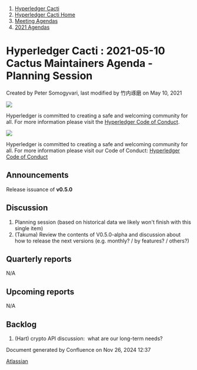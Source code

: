 1. [Hyperledger Cacti](index.html)
2. [Hyperledger Cacti Home](Hyperledger-Cacti-Home_20414469.html)
3. [Meeting Agendas](Meeting-Agendas_20414488.html)
4. [2021 Agendas](2021-Agendas_20414860.html)

# Hyperledger Cacti : 2021-05-10 Cactus Maintainers Agenda - Planning Session

Created by Peter Somogyvari, last modified by 竹内琢磨 on May 10, 2021

![](https://wiki.hyperledger.org/download/attachments/2392771/welcome.png?version=2&modificationDate=1572450107000&api=v2)

Hyperledger is committed to creating a safe and welcoming community for all. For more information please visit the [Hyperledger Code of Conduct](https://lf-hyperledger.atlassian.net/wiki/spaces/HYP/pages/19595281/Hyperledger+Code+of+Conduct).

![](https://wiki.hyperledger.org/download/attachments/29034696/Antitrustnotice.png?version=1&modificationDate=1581695654000&api=v2)

Hyperledger is committed to creating a safe and welcoming community for all. For more information please visit our Code of Conduct: [Hyperledger Code of Conduct](https://lf-hyperledger.atlassian.net/wiki/spaces/HYP/pages/19595281/Hyperledger+Code+of+Conduct)

## Announcements

Release issuance of **v0.5.0**

## Discussion

1. Planning session (based on historical data we likely won't finish with this single item)
2. (Takuma) Review the contents of V0.5.0-alpha and discussion about how to release the next versions (e.g. monthly? / by features? / others?)

## Quarterly reports

N/A

## Upcoming reports

N/A

## Backlog

1. (Hart) crypto API discussion:  what are our long-term needs?

Document generated by Confluence on Nov 26, 2024 12:37

[Atlassian](http://www.atlassian.com/)
